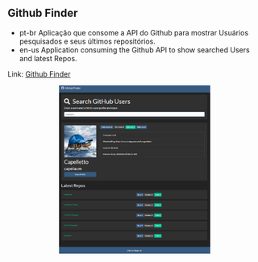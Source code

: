 ## Github Finder
- pt-br
    Aplicação que consome a API do Github para mostrar Usuários pesquisados e seus últimos repositórios.
- en-us
    Application consuming the Github API to show searched Users and latest Repos.

Link: <a href="https://capelaum-github-finder.netlify.app/" target="_blank">Github Finder</a>

<div align="center">
  <img src="./github-finder-screenshot.png" width="300">
</div>